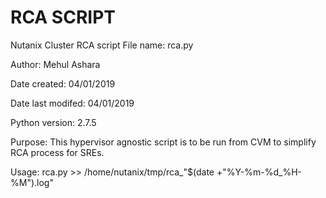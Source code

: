 # RCA SCRIPT
Nutanix Cluster RCA script
File name: rca.py

Author: Mehul Ashara  

Date created: 04/01/2019

Date last modifed: 04/01/2019

Python version: 2.7.5

Purpose: This hypervisor agnostic script is to be run from CVM to simplify RCA process for SREs. 

Usage: rca.py >> /home/nutanix/tmp/rca_"$(date +"%Y-%m-%d_%H-%M").log"
